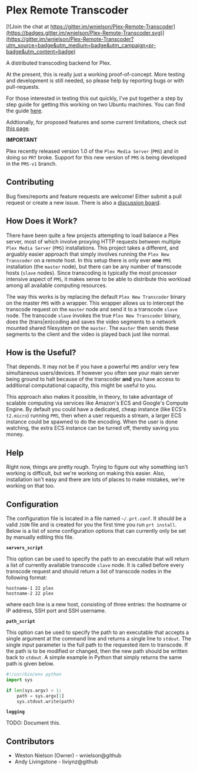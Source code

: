 # Plex Remote Transcoder

[![Join the chat at https://gitter.im/wnielson/Plex-Remote-Transcoder](https://badges.gitter.im/wnielson/Plex-Remote-Transcoder.svg)](https://gitter.im/wnielson/Plex-Remote-Transcoder?utm_source=badge&utm_medium=badge&utm_campaign=pr-badge&utm_content=badge)

A distributed transcoding backend for Plex.

At the present, this is really just a working proof-of-concept.  More testing
and development is
still needed, so please help by reporting bugs or with pull-requests.

For those interested in testing this out quickly, I've put together a step by
step guide for getting this working on two Ubuntu machines.  You can find the
guide [here](https://github.com/wnielson/Plex-Remote-Transcoder/wiki/Ubuntu-Install).

Addtionally, for proposed features and some current limitations, check out
[this page](https://github.com/wnielson/Plex-Remote-Transcoder/wiki/Improvements-&-Additional-Features).


**IMPORTANT**

Plex recently released version 1.0 of the `Plex Media Server` (`PMS`) and in doing so `PRT` broke.  Support for this new version of `PMS` is being developed in the `PMS-v1` branch.

## Contributing

Bug fixes/reports and feature requests are welcome!  Either submit a pull request or create a new issue.  There is also a [discussion board](https://gitter.im/wnielson/Plex-Remote-Transcoder).

## How Does it Work?

There have been quite a few projects attempting to load balance a Plex server,
most of which involve proxying HTTP requests between multiple
`Plex Media Server` (`PMS`) installations.  This project takes a different, and
arguably easier approach that simply involves running the `Plex New Transcoder`
on a remote host.  In this setup there is only ever **one** `PMS` installation
(the `master` node), but there can be any number of transcode hosts (`slave`
nodes).  Since transcoding is typically the most processor intensive aspect of
`PMS`, it makes sense to be able to distribute this workload among all available
computing resources.

The way this works is by replacing the default `Plex New Transcoder` binary on
the master `PMS` with a wrapper.  This wrapper allows us to intercept the
transcode request on the `master` node and send it to a transcode `slave` node.
The transcode `slave` invokes the true `Plex New Transcoder` binary, does the
(trans|en)coding and saves the video segments to a network mounted shared
filesystem on the `master`.  The `master` then sends these segments to the
client and the video is played back just like normal.

## How is the Useful?

That depends.  It may not be if you have a powerful `PMS` and/or very few
simultaneous users/devices.  If however you often see your main server being
ground to halt because of the transcoder **and** you have access to additional
computational capacity, this might be useful to you.

This approach also makes it possible, in theory, to take advantage of scalable
computing via services like Amazon's ECS and Google's Compute Engine.  By
default you could have a  dedicated, cheap instance (like ECS's `t2.micro`)
running `PMS`, then when a user requests a stream, a larger ECS instance could
be spawned to do the encoding.  When the user is done watching, the extra ECS
instance can be turned off, thereby saving you money.

## Help

Right now, things are pretty rough.  Trying to figure out why something isn't
working is difficult, but we're working on making this easier.  Also,
installation isn't easy and there are lots of places to make mistakes, we're
working on that too.

## Configuration

The configuration file is located in a file named `~/.prt.conf`.  It should be a
valid `JSON` file and is created for you the first time you run `prt install`.
Below is a list of some configuration options that can currently only be set
by manually editing this file.

**`servers_script`**

This option can be used to specify the path to an executable that will return a
list of currently available transcode `slave` node.  It is called before every
transcode request and should return a list of transcode nodes in the following
format:

```
hostname-1 22 plex
hostname-2 22 plex
```

where each line is a new host, consisting of three entries: the hostname or IP
address, SSH port and SSH username.

**`path_script`**

This option can be used to specify the path to an executable that accepts a
single argument at the command line and returns a single line to `stdout`.  The
single input parameter is the full path to the requested item to transcode.  If
the path is to be modified or changed, then the new path should be written back
to `stdout`.  A simple example in Python that simply returns the same path is
given below.

```python
#!/usr/bin/env python
import sys

if len(sys.argv) > 1:
    path = sys.argv[1]
    sys.stdout.write(path)
```


**`logging`**

TODO: Document this.

## Contributors

* Weston Nielson (Owner) - wnielson@github
* Andy Livingstone - liviynz@github
